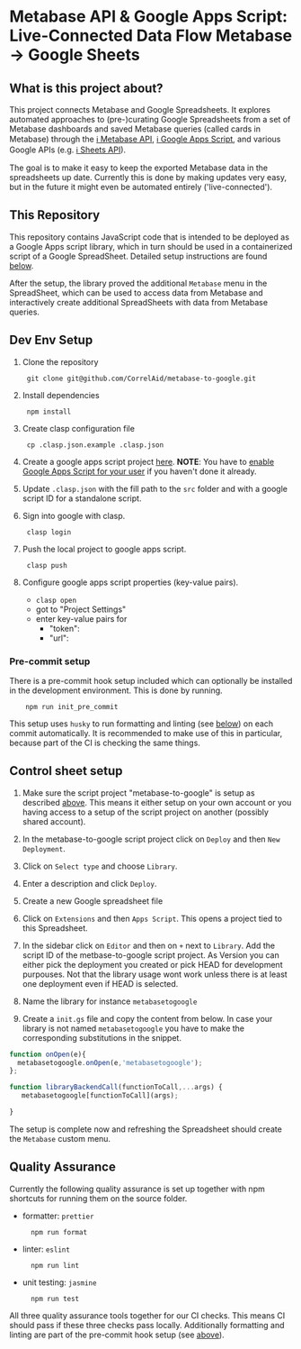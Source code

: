 # Metabase API & Google Apps Script: Live-Connected Data Flow Metabase -> Google Sheets

## What is this project about?

This project connects Metabase and Google Spreadsheets. It explores
automated approaches to (pre-)curating Google Spreadsheets from a set of Metabase dashboards and
saved Metabase queries (called cards in Metabase) through the
[ℹ️ Metabase API](https://www.metabase.com/docs/latest/api-documentation),
[ℹ️ Google Apps Script](https://developers.google.com/apps-script), and various Google APIs
(e.g. [ℹ️ Sheets API](https://developers.google.com/sheets/api)).

The goal is to make it easy to keep the exported Metabase data in the spreadsheets up date.
Currently this is done by making updates very easy, but in the future it might even be automated entirely ('live-connected').

## This Repository

This repository contains JavaScript code that is intended to be deployed as a Google Apps script library, which in turn should be used in a containerized script of a Google SpreadSheet. Detailed setup instructions are found [below](#control-sheet-setup).

After the setup, the library proved the additional `Metabase` menu in the SpreadSheet, which can be used to access data from Metabase and interactively create additional SpreadSheets with data from Metabase queries.

## Dev Env Setup

1. Clone the repository

        git clone git@github.com/CorrelAid/metabase-to-google.git

1. Install dependencies

        npm install

1. Create clasp configuration file

        cp .clasp.json.example .clasp.json

1. Create a google apps script project [here](https://script.google.com/home). **NOTE**: You have to [enable Google Apps Script for your user](https://script.google.com/home/usersettings) if you haven't done it already.

1. Update `.clasp.json` with the fill path to the `src` folder and with a google script ID for a
    standalone script.

1. Sign into google with clasp.

        clasp login

1. Push the local project to google apps script.

        clasp push

1. Configure google apps script properties (key-value pairs).

    - `clasp open`
    - got to "Project Settings"
    - enter key-value pairs for
      - "token": <your metabase session token>
      - "url": <url of the metabase instance>

### Pre-commit setup

There is a pre-commit hook setup included which can optionally be installed in the development
environment. This is done by running.

        npm run init_pre_commit

This setup uses `husky` to run formatting and linting (see [below](#quality-assurance)) on each
commit automatically. It is recommended to make use of this in particular, because part of the
CI is checking the same things.

## Control sheet setup

1. Make sure the script project "metabase-to-google" is setup as described [above](#dev-env-setup).
   This means it either setup on your own account or you having access to a setup of the script project on
   another (possibly shared account).

1. In the metabase-to-google script project click on `Deploy` and then `New Deployment`.

1. Click on `Select type` and choose `Library`.

1. Enter a description and click `Deploy`.

1. Create a new Google spreadsheet file

1. Click on `Extensions` and then `Apps Script`. This opens a project tied to this Spreadsheet.

1. In the sidebar click on `Editor` and then on `+` next to `Library`. Add the script ID of the metbase-to-google
   script project. As Version you can either pick the deployment you created or pick HEAD for development purpouses.
   Not that the library usage wont work unless there is at least one deployment even if HEAD is selected.

1. Name the library for instance `metabasetogoogle`

1. Create a `init.gs` file and copy the content from below. In case your library is not named
   `metabasetogoogle` you have to make the corresponding substitutions in the snippet.

```JavaScript
function onOpen(e){
  metabasetogoogle.onOpen(e,'metabasetogoogle');
};

function libraryBackendCall(functionToCall,...args) {
   metabasetogoogle[functionToCall](args);

}
```

The setup is complete now and refreshing the Spreadsheet should create the `Metabase` custom
menu.

## Quality Assurance

Currently the following quality assurance is set up together with npm shortcuts for running
them on the source folder.

- formatter: `prettier`

        npm run format

- linter: `eslint`

        npm run lint

- unit testing: `jasmine`

        npm run test

All three quality assurance tools together for our CI checks. This means CI should pass if
these three checks pass locally. Additionally formatting and linting are part of the pre-commit hook
setup (see [above](#pre-commit-setup)).
